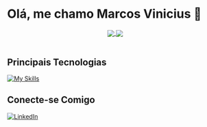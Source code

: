 # Olá, me chamo Marcos Vinicius 👋
<div align="center">
  <a href="https://github.com/moraisz">
  <img align="center" src="https://github-readme-stats-sigma-five.vercel.app/api?username=moraisz&show_icons=true&theme=dracula&include_all_commits=true&count_private=true"/> </a>
  <img align="center" src="https://github-readme-stats-sigma-five.vercel.app/api/top-langs/?username=moraisz&theme=dracula&line_height=40&hide=css"/> </a>
</div>
<div style="display: inline_block"><br>

## Principais Tecnologias

[![My Skills](https://skillicons.dev/icons?i=python,mysql,git,github&theme=dark)](https://skillicons.dev)
 
## Conecte-se Comigo

[![LinkedIn](https://img.shields.io/badge/LinkedIn-151515?style=for-the-badge&logo=linkedin&logoColor=0E76A8)](https://www.linkedin.com/in/moraisz/)
